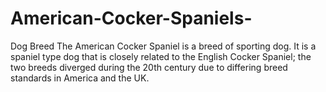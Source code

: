# American-Cocker-Spaniels-
Dog Breed
The American Cocker Spaniel is a breed of sporting dog.
It is a spaniel type dog that is closely related to the English Cocker Spaniel; the two breeds diverged during the 20th century due to differing breed standards in America and the UK.
